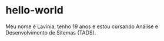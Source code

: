 # hello-world
Meu nome é Lavínia, tenho 19 anos e estou cursando Análise e Desenvolvimento de Sitemas (TADS).
